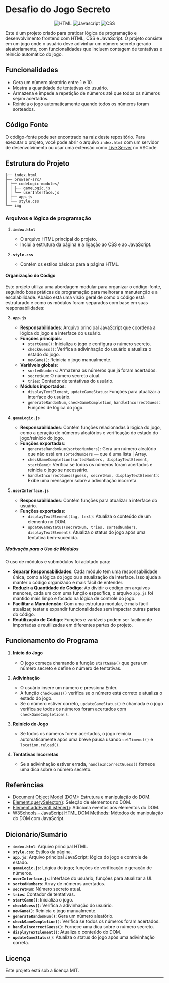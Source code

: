 # Desafio do Jogo Secreto

<div align="center">

![HTML](https://img.shields.io/badge/HTML-F24F1E?style=for-the-badge&logo=HTML5&logoColor=white) ![Javascript](https://img.shields.io/badge/javascript-yellow?style=for-the-badge&logo=JavaScript&logoColor=ffeb44) ![CSS](https://img.shields.io/badge/css-blue?style=for-the-badge&logo=CSS3&logoColor=add8e6)
<br>

</div>

<p>
Este é um projeto criado para praticar lógica de programação e desenvolvimento frontend com HTML, CSS e JavaScript. O projeto consiste em um jogo onde o usuário deve adivinhar um número secreto gerado aleatoriamente, com funcionalidades que incluem contagem de tentativas e reinício automático do jogo.
</p>

## Funcionalidades

- Gera um número aleatório entre 1 e 10.
- Mostra a quantidade de tentativas do usuário.
- Armazena e impede a repetição de números até que todos os números sejam acertados.
- Reinicia o jogo automaticamente quando todos os números foram sorteados.

## Código Fonte

O código-fonte pode ser encontrado na raiz deste repositório. Para executar o projeto, você pode abrir o arquivo `index.html` com um servidor de desenvolvimento ou usar uma extensão como [Live Server](https://marketplace.visualstudio.com/items?itemName=ritwickdey.LiveServer) no VSCode.

## Estrutura do Projeto

```.
├── index.html
├── browser-src/
│ ├── codeLogic-modules/
│ │ ├── gameLogic.js
│ │ └── userInterface.js
│ ├── app.js
│ └── style.css
└── img
```


### Arquivos e lógica de programação

1. **`index.html`**
   - O arquivo HTML principal do projeto.
   - Inclui a estrutura da página e a ligação ao CSS e ao JavaScript.

2. **`style.css`**
   - Contém os estilos básicos para a página HTML.

#### Organização do Código

Este projeto utiliza uma abordagem modular para organizar o código-fonte, seguindo boas práticas de programação para melhorar a manutenção e a escalabilidade. Abaixo está uma visão geral de como o código está estruturado e como os módulos foram separados com base em suas responsabilidades:

3. **`app.js`**
   - **Responsabilidades**: Arquivo principal JavaScript que coordena a lógica do jogo e a interface do usuário.
   - **Funções principais**:
     - `startGame()`: Inicializa o jogo e configura o número secreto.
     - `checkGuess()`: Verifica a adivinhação do usuário e atualiza o estado do jogo.
     - `newGame()`: Reinicia o jogo manualmente.
   - **Variáveis globais**:
     - `sortedNumbers`: Armazena os números que já foram acertados.
     - `secretNum`: O número secreto atual.
     - `tries`: Contador de tentativas do usuário.
   - **Módulos importados**:
     - `displayTextElement`, `updateGameStatus`: Funções para atualizar a interface do usuário.
     - `generateRandomNum`, `checkGameCompletion`, `handleIncorrectGuess`: Funções de lógica do jogo.

4. **`gameLogic.js`**
   - **Responsabilidades**: Contém funções relacionadas à lógica do jogo, como a geração de números aleatórios e verificação do estado do jogo/reinicio do jogo.
   - **Funções exportadas**:
     - `generateRandomNum(sortedNumbers)`: Gera um número aleatório que não está em `sortedNumbers` — que é uma lista | Array.
     - `checkGameCompletion(sortedNumbers, displayTextElement, startGame)`: Verifica se todos os números foram acertados e reinicia o jogo se necessário.
     - `handleIncorrectGuess(guess, secretNum, displayTextElement)`: Exibe uma mensagem sobre a adivinhação incorreta.

5. **`userInterface.js`**
   - **Responsabilidades**: Contém funções para atualizar a interface do usuário.
   - **Funções exportadas**:
     - `displayTextElement(tag, text)`: Atualiza o conteúdo de um elemento no DOM.
     - `updateGameStatus(secretNum, tries, sortedNumbers, displayTextElement)`: Atualiza o status do jogo após uma tentativa bem-sucedida.

##### Motivação para o Uso de Módulos

O uso de módulos e submódulos foi adotado para:

- **Separar Responsabilidades**: Cada módulo tem uma responsabilidade única, como a lógica do jogo ou a atualização da interface. Isso ajuda a manter o código organizado e mais fácil de entender.
- **Reduzir a Quantidade de Código**: Ao dividir o código em arquivos menores, cada um com uma função específica, o arquivo `app.js` foi mantido mais limpo e focado na lógica de controle do jogo.
- **Facilitar a Manutenção**: Com uma estrutura modular, é mais fácil atualizar, testar e expandir funcionalidades sem impactar outras partes do código.
- **Reutilização de Código**: Funções e variáveis podem ser facilmente importadas e reutilizadas em diferentes partes do projeto.


## Funcionamento do Programa

1. **Início do Jogo**
   - O jogo começa chamando a função `startGame()` que gera um número secreto e define o número de tentativas.

2. **Adivinhação**
   - O usuário insere um número e pressiona Enter.
   - A função `checkGuess()` verifica se o número está correto e atualiza o estado do jogo.
   - Se o número estiver correto, `updateGameStatus()` é chamada e o jogo verifica se todos os números foram acertados com `checkGameCompletion()`.

3. **Reinício do Jogo**
   - Se todos os números forem acertados, o jogo reinicia automaticamente após uma breve pausa usando `setTimeout()` e `location.reload()`.

4. **Tentativas Incorretas**
   - Se a adivinhação estiver errada, `handleIncorrectGuess()` fornece uma dica sobre o número secreto.

## Referências

- [Document Object Model (DOM)](https://developer.mozilla.org/pt-BR/docs/Web/API/Document_Object_Model): Estrutura e manipulação do DOM.
- [Element.querySelector()](https://developer.mozilla.org/pt-BR/docs/Web/API/Element/querySelector): Seleção de elementos no DOM.
- [Element.addEventListener()](https://developer.mozilla.org/pt-BR/docs/Web/API/EventTarget/addEventListener): Adiciona eventos aos elementos do DOM.
- [W3Schools – JavaScript HTML DOM Methods](https://www.w3schools.com/js/js_htmldom_document.asp): Métodos de manipulação do DOM com JavaScript.



## Dicionário/Sumário

- **`index.html`**: Arquivo principal HTML.
- **`style.css`**: Estilos da página.
- **`app.js`**: Arquivo principal JavaScript; lógica do jogo e controle de estado.
- **`gameLogic.js`**: Lógica do jogo; funções de verificação e geração de números.
- **`userInterface.js`**: Interface do usuário; funções para atualizar a UI.
- **`sortedNumbers`**: Array de números acertados.
- **`secretNum`**: Número secreto atual.
- **`tries`**: Contador de tentativas.
- **`startGame()`**: Inicializa o jogo.
- **`checkGuess()`**: Verifica a adivinhação do usuário.
- **`newGame()`**: Reinicia o jogo manualmente.
- **`generateRandomNum()`**: Gera um número aleatório.
- **`checkGameCompletion()`**: Verifica se todos os números foram acertados.
- **`handleIncorrectGuess()`**: Fornece uma dica sobre o número secreto.
- **`displayTextElement()`**: Atualiza o conteúdo do DOM.
- **`updateGameStatus()`**: Atualiza o status do jogo após uma adivinhação correta.

## Licença

Este projeto está sob a licença MIT.

---